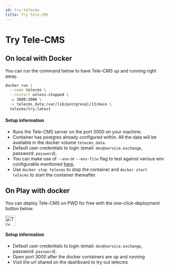 ```yaml
---
id: try-telecms
title: Try Tele-CMS
---
```


# Try Tele-CMS

## On local with Docker

You can run the command below to have Tele-CMS up and running right away.

```bash
docker run \
  --name telecms \
  --restart unless-stopped \
  -p 3000:3000 \
  -v telecms_data:/var/lib/postgresql/13/main \
  telecms/try:latest
```

#### Setup information

- Runs the Tele-CMS server on the port 3000 on your machine.
- Container has postgres already configured within. All the data will be available in the docker volume `telecms_data`.
- Default user credentials to login (email: `dev@service.exchange`, password: `password`).
- You can make use of `--env` or `--env-file` flag to test against various env configurable mentioned [here](https://docs.service.exchange/docs/setup/env-vars).
- Use `docker stop telecms` to stop the container and `docker start telecms` to start the container thereafter.

## On Play with docker

You can deploy Tele-CMS on PWD for free with the one-click-deployment button below.

  <a href="https://labs.play-with-docker.com/?stack=https://raw.githubusercontent.com/service-exchange/fix/main/deploy/docker/play-with-docker.yml">
    <img src="https://raw.githubusercontent.com/play-with-docker/stacks/master/assets/images/button.png" alt="Try in PWD" height="32"/>
  </a>

#### Setup information

- Default user credentials to login (email: `dev@service.exchange`, password: `password`).
- Open port 3000 after the docker containers are up and running
- Visit the url shared on the dashboard to try out telecms
